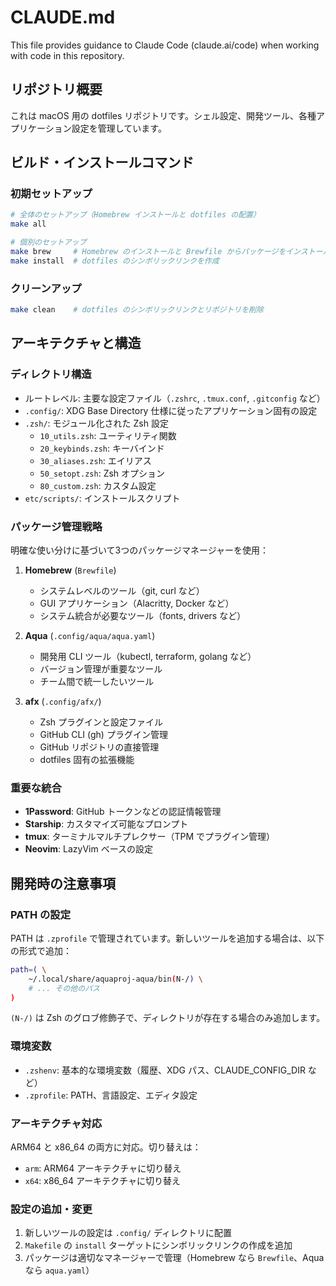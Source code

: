 # CLAUDE.md

This file provides guidance to Claude Code (claude.ai/code) when working with code in this repository.

## リポジトリ概要

これは macOS 用の dotfiles リポジトリです。シェル設定、開発ツール、各種アプリケーション設定を管理しています。

## ビルド・インストールコマンド

### 初期セットアップ

```bash
# 全体のセットアップ（Homebrew インストールと dotfiles の配置）
make all

# 個別のセットアップ
make brew     # Homebrew のインストールと Brewfile からパッケージをインストール
make install  # dotfiles のシンボリックリンクを作成
```

### クリーンアップ

```bash
make clean    # dotfiles のシンボリックリンクとリポジトリを削除
```

## アーキテクチャと構造

### ディレクトリ構造

- ルートレベル: 主要な設定ファイル（`.zshrc`, `.tmux.conf`, `.gitconfig` など）
- `.config/`: XDG Base Directory 仕様に従ったアプリケーション固有の設定
- `.zsh/`: モジュール化された Zsh 設定
  - `10_utils.zsh`: ユーティリティ関数
  - `20_keybinds.zsh`: キーバインド
  - `30_aliases.zsh`: エイリアス
  - `50_setopt.zsh`: Zsh オプション
  - `80_custom.zsh`: カスタム設定
- `etc/scripts/`: インストールスクリプト

### パッケージ管理戦略

明確な使い分けに基づいて3つのパッケージマネージャーを使用：

1. **Homebrew** (`Brewfile`)
   - システムレベルのツール（git, curl など）
   - GUI アプリケーション（Alacritty, Docker など）
   - システム統合が必要なツール（fonts, drivers など）

2. **Aqua** (`.config/aqua/aqua.yaml`)
   - 開発用 CLI ツール（kubectl, terraform, golang など）
   - バージョン管理が重要なツール
   - チーム間で統一したいツール

3. **afx** (`.config/afx/`)
   - Zsh プラグインと設定ファイル
   - GitHub CLI (gh) プラグイン管理
   - GitHub リポジトリの直接管理
   - dotfiles 固有の拡張機能

### 重要な統合

- **1Password**: GitHub トークンなどの認証情報管理
- **Starship**: カスタマイズ可能なプロンプト
- **tmux**: ターミナルマルチプレクサー（TPM でプラグイン管理）
- **Neovim**: LazyVim ベースの設定

## 開発時の注意事項

### PATH の設定

PATH は `.zprofile` で管理されています。新しいツールを追加する場合は、以下の形式で追加：

```bash
path=( \
    ~/.local/share/aquaproj-aqua/bin(N-/) \
    # ... その他のパス
)
```

`(N-/)` は Zsh のグロブ修飾子で、ディレクトリが存在する場合のみ追加します。

### 環境変数

- `.zshenv`: 基本的な環境変数（履歴、XDG パス、CLAUDE_CONFIG_DIR など）
- `.zprofile`: PATH、言語設定、エディタ設定

### アーキテクチャ対応

ARM64 と x86_64 の両方に対応。切り替えは：

- `arm`: ARM64 アーキテクチャに切り替え
- `x64`: x86_64 アーキテクチャに切り替え

### 設定の追加・変更

1. 新しいツールの設定は `.config/` ディレクトリに配置
2. `Makefile` の `install` ターゲットにシンボリックリンクの作成を追加
3. パッケージは適切なマネージャーで管理（Homebrew なら `Brewfile`、Aqua なら `aqua.yaml`）

